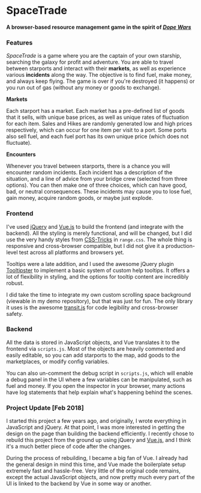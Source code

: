 # SpaceTrade
**A browser-based resource management game in the spirit of *[Dope Wars](https://en.wikipedia.org/wiki/Drugwars)***

### Features
*SpaceTrade* is a game where you are the captain of your own starship,
searching the galaxy for profit and adventure. You are able to travel
between starports and interact with their **markets**, as well as experience various
**incidents** along the way. The objective is to find fuel, make money, and
always keep flying. The game is over if you're destroyed (it happens) or you
run out of gas (without any money or goods to exchange).

**Markets**

Each starport has a market. Each market has a pre-defined list of goods
that it sells, with unique base prices, as well as unique rates of fluctuation
for each item. Sales and Hikes are randomly generated low and high prices
respectively, which can occur for one item per visit to a port. Some ports
also sell fuel, and each fuel port has its own unique price
(which does not fluctuate).

**Encounters**

Whenever you travel between starports, there is a chance you will encounter
random incidents. Each incident has a description of the situation, and a line
of advice from your bridge crew (selected from three options). You can then
make one of three choices, which can have good, bad, or neutral consequences.
These incidents may cause you to lose fuel, gain money, acquire random goods,
or maybe just explode.

### Frontend
I've used [jQuery](https://jquery.com/) and [Vue.js](https://vuejs.org/) to
build the frontend (and integrate with the backend). All the styling
is merely functional, and will be changed, but I did use the very handy styles from
[CSS-Tricks](https://css-tricks.com/styling-cross-browser-compatible-range-inputs-css/)
in `range.css`. The whole thing is responsive and cross-browser compatible,
but I did not give it a production-level test across all platforms and browsers yet.

Tooltips were a late addition, and I used the awesome jQuery plugin
[Tooltipster](http://iamceege.github.io/tooltipster/) to implement
a basic system of custom help tooltips. It offers a lot of flexibility in styling,
and the options for tooltip content are incredibly robust.

I did take the time to integrate my own custom scrolling space background
(viewable in my demo repository), but that was just for fun. The only
library it uses is the awesome [transit.js](http://ricostacruz.com/jquery.transit/)
for code legibility and cross-browser safety.

### Backend
All the data is stored in JavaScript objects, and Vue translates it to the
frontend via `scripts.js`. Most of the objects are heavily commented
and easily editable, so you can add starports to the map, add goods to
the marketplaces, or modify config variables.

You can also un-comment the debug script in `scripts.js`, which will enable
a debug panel in the UI where a few variables can be manipulated,
such as fuel and money. If you open the inspector in your browser, many
actions have log statements that help explain what's happening behind the
scenes.

### Project Update [Feb 2018]
I started this project a few years ago, and originally, I wrote everything
in JavaScript and jQuery. At that point, I was more interested in
getting the design on the page than building the backend efficiently.
I recently chose to rebuild this project from the ground up using jQuery and
[Vue.js](https://vuejs.org/), and I think it's a much better piece of code
after the changes.

During the process of rebuilding, I became a big fan of Vue. I already had the general
design in mind this time, and Vue made the boilerplate setup
extremely fast and hassle-free. Very little of the original
code remains, except the actual JavaScript objects, and now pretty much every
part of the UI is linked to the backend by Vue in some way or another.